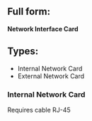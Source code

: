 ## Full form:

**Network Interface Card**

## Types:

- Internal Network Card
- External Network Card

### Internal Network Card

Requires cable RJ-45
